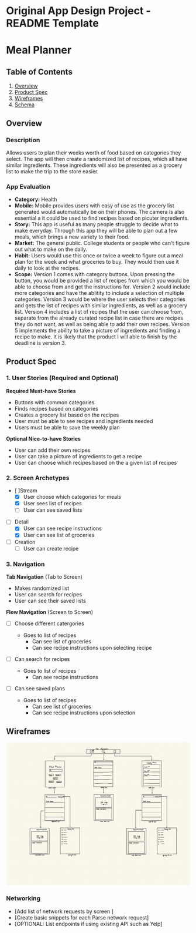 Original App Design Project - README Template
===

# Meal Planner

## Table of Contents

1. [Overview](#Overview)
2. [Product Spec](#Product-Spec)
3. [Wireframes](#Wireframes)
4. [Schema](#Schema)

## Overview

### Description

Allows users to plan their weeks worth of food based on categories they select. The app will then create a randomized list of recipes, which all have similar ingredients. These ingredients will also be presented as a grocery list to make the trip to the store easier.

### App Evaluation

- **Category:** Health 
- **Mobile:** Mobile provides users with easy of use as the grocery list generated would automatically be on their phones. The camera is also essential a it could be used to find recipes based on picuter ingredients.
- **Story:** This app is useful as many people struggle to decide what to make everyday. Through this app they will be able to plan out a few meals, which brings a new variety to their food.
- **Market:** The general public. College students or people who can't figure out what to make on the daily.
- **Habit:** Users would use this once or twice a week to figure out a meal plan for the week and what groceries to buy. They would then use it daily to look at the recipes. 
- **Scope:** Version 1 comes with category buttons. Upon pressing the button, you would be provided a list of recipes from which you would be able to choose from and get the instructions for. Version 2 would include more categories and have the ablitity to include a selection of multiple categories. Version 3 would be where the user selects their categories and gets the list of recipes with similar ingredients, as well as a grocery list. Version 4 includes a list of recipes that the user can choose from, separate from the already curated recipe list in case there are recipes they do not want, as well as being able to add their own recipes. Version 5 implements the ability to take a picture of ingredients and finding a recipe to make. It is likely that the product I will able to finish by the deadline is version 3. 


## Product Spec

### 1. User Stories (Required and Optional)

**Required Must-have Stories**

* Buttons with common categories
* Finds recipes based on categories
* Creates a grocery list based on the recipes
* User must be able to see recipes and ingredients needed
* Users must be able to save the weekly plan

**Optional Nice-to-have Stories**

* User can add their own recipes
* User can take a picture of ingredients to get a recipe
* User can choose which recipes based on the a given list of recipes 

### 2. Screen Archetypes

-  [ ]Stream
    - [X] User choose which categories for meals
    - [X] User sees list of recipes
    - [ ] User can see saved lists
- [ ] Detail
    - [X] User can see recipe instructions
    - [X] User can see list of groceries
- [ ] Creation
    - [ ] User can create recipe

### 3. Navigation

**Tab Navigation** (Tab to Screen)

* Makes randomized list
* User can search for recipes
* User can see their saved lists

**Flow Navigation** (Screen to Screen)

- [ ] Choose different catergories
    * Goes to list of recipes
        * Can see list of groceries 
        * Can see recipe instructions upon selecting recipe

- [ ] Can search for recipes
    * Goes to list of recipes
        * Can see recipe instructions
- [ ] Can see saved plans
    * Goes to list of recipes
        * Can see list of groceries
        * Can see recipe instructions upon selection

## Wireframes
![Basic Wireframe!](Wireframes-6.jpg)

### Networking

- [Add list of network requests by screen ]
- [Create basic snippets for each Parse network request]
- [OPTIONAL: List endpoints if using existing API such as Yelp]

